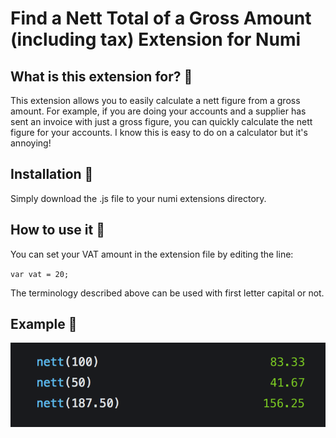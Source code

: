 # Find a Nett Total of a Gross Amount (including tax) Extension for Numi

## What is this extension for? :mag_right:

This extension allows you to easily calculate a nett figure from a gross amount. For example, if you are doing your accounts and a supplier has sent an invoice with just a gross figure, you can quickly calculate the nett figure for your accounts. I know this is easy to do on a calculator but it's annoying!

## Installation :floppy_disk:

Simply download the .js file to your numi extensions directory.


## How to use it :wrench:

You can set your VAT amount in the extension file by editing the line:

`var vat = 20;`

The terminology described above can be used with first letter capital or not. 

## Example :memo:
![extensionDemonstration](SS.png)
